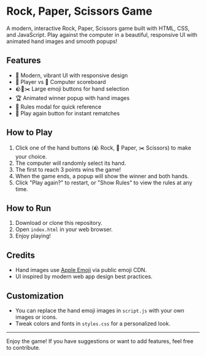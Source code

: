 # Rock, Paper, Scissors Game

A modern, interactive Rock, Paper, Scissors game built with HTML, CSS, and JavaScript. Play against the computer in a beautiful, responsive UI with animated hand images and smooth popups!

## Features
- 🎨 Modern, vibrant UI with responsive design
- 👤 Player vs 🤖 Computer scoreboard
- 🪨📄✂️ Large emoji buttons for hand selection
- 🏆 Animated winner popup with hand images
- 📜 Rules modal for quick reference
- 🔄 Play again button for instant rematches

## How to Play
1. Click one of the hand buttons (🪨 Rock, 📄 Paper, ✂️ Scissors) to make your choice.
2. The computer will randomly select its hand.
3. The first to reach 3 points wins the game!
4. When the game ends, a popup will show the winner and both hands.
5. Click "Play again?" to restart, or "Show Rules" to view the rules at any time.

## How to Run
1. Download or clone this repository.
2. Open `index.html` in your web browser.
3. Enjoy playing!

## Credits
- Hand images use [Apple Emoji](https://emojipedia.org/apple/) via public emoji CDN.
- UI inspired by modern web app design best practices.

## Customization
- You can replace the hand emoji images in `script.js` with your own images or icons.
- Tweak colors and fonts in `styles.css` for a personalized look.

---

Enjoy the game! If you have suggestions or want to add features, feel free to contribute. 
